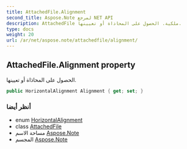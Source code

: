 ```yaml
---
title: AttachedFile.Alignment
second_title: Aspose.Note لمرجع NET API
description: AttachedFile ملكية. الحصول على المحاذاة أو تعيينها.
type: docs
weight: 20
url: /ar/net/aspose.note/attachedfile/alignment/
---
```

## AttachedFile.Alignment property

الحصول على المحاذاة أو تعيينها.

```csharp
public HorizontalAlignment Alignment { get; set; }
```

### أنظر أيضا

* enum [HorizontalAlignment](../../horizontalalignment/)
* class [AttachedFile](../)
* مساحة الاسم [Aspose.Note](../../attachedfile/)
* المجسم [Aspose.Note](../../../)



